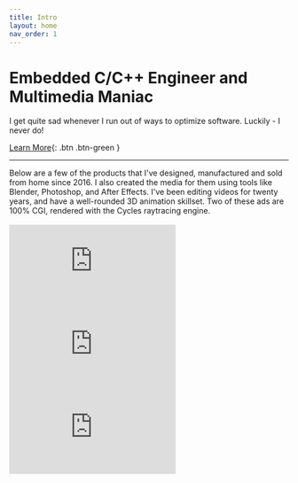 ```yaml
---
title: Intro
layout: home
nav_order: 1
---
```


# Embedded C/C++ Engineer <span class="quiet-header">and</span> Multimedia Maniac

<blurb>
I get quite sad whenever I run out of ways to optimize software. Luckily - I never do!<br>
</blurb>

[Learn More](https://connor.nishiji.ma/products/emotiscope.html){: .btn .btn-green }

------------------------------

<blurb>
<bold>Below are a few of the products that I've designed, manufactured and sold from home since 2016.</bold> <quiet>I also created the media for them using tools like Blender, Photoshop, and After Effects. I've been editing videos for twenty years, and have a well-rounded 3D animation skillset. Two of these ads are 100% CGI, rendered with the Cycles raytracing engine.</quiet><br><br>
</blurb>

<iframe class="youtube-video" src="https://www.youtube.com/embed/n2YH9V63OQo" title="YouTube video player" frameborder="0" allow="accelerometer; autoplay; clipboard-write; encrypted-media; gyroscope; picture-in-picture; web-share" allowfullscreen></iframe>

<iframe class="youtube-video" src="https://www.youtube.com/embed/don7XKYEpeE" title="YouTube video player" frameborder="0" allow="accelerometer; autoplay; clipboard-write; encrypted-media; gyroscope; picture-in-picture; web-share" allowfullscreen></iframe>

<iframe class="youtube-video" src="https://www.youtube.com/embed/xxs3tj32z9A" title="YouTube video player" frameborder="0" allow="accelerometer; autoplay; clipboard-write; encrypted-media; gyroscope; picture-in-picture; web-share" allowfullscreen></iframe>